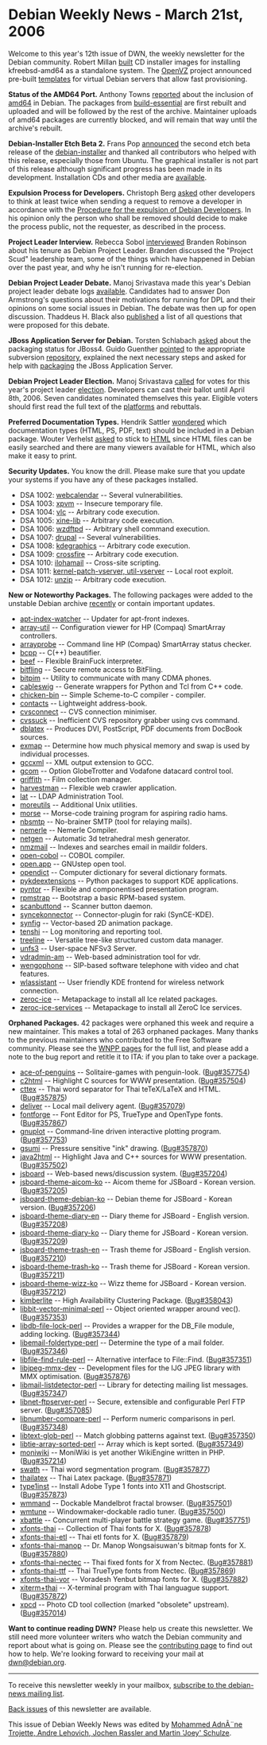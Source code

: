 
Debian Weekly News - March 21st, 2006
=====================================


Welcome to this year's 12th issue of DWN, the weekly newsletter for the
Debian community. Robert Millan [built](https://lists.debian.org/debian-amd64/2006/03/msg00266.html)
CD installer images for installing kfreebsd-amd64 as a standalone system.
The [OpenVZ](http://www.openvz.org/) project announced pre-built
[templates](http://openvz.org/download/template/precreated/) for
virtual Debian servers that allow fast provisioning.


**Status of the AMD64 Port.** Anthony Towns [reported](https://lists.debian.org/debian-devel-announce/2006/03/msg00014.html) about the inclusion of [amd64](https://www.debian.org/ports/amd64/)
in Debian. The packages from [build-essential](https://packages.debian.org/build-essential) are
first rebuilt and uploaded and will be followed by the rest of the archive.
Maintainer uploads of amd64 packages are currently blocked, and will remain
that way until the archive's rebuilt.


**Debian-Installer Etch Beta 2.** Frans Pop [announced](https://lists.debian.org/debian-devel-announce/2006/03/msg00013.html) the second etch beta release of the [debian-installer](https://www.debian.org/devel/debian-installer/) and thanked all contributors who helped with
this release, especially those from Ubuntu. The graphical installer
is not part of this release although significant progress has been
made in its development. Installation CDs and other media are [available](https://www.debian.org/devel/debian-installer).


**Expulsion Process for Developers.** Christoph Berg [asked](https://lists.debian.org/debian-project/2006/03/msg00202.html)
other developers to think at least twice when sending a request to remove a
developer in accordance with the [Procedure for the expulsion of Debian Developers](https://lists.debian.org/debian-devel-announce/2005/08/msg00005.html). In his opinion only the
person who shall be removed should decide to make the process public, not the
requester, as described in the process.


**Project Leader Interview.** Rebecca Sobol [interviewed](http://lwn.net/Articles/174705/)
Branden Robinson about his tenure as Debian Project Leader.
Branden discussed the "Project Scud" leadership
team, some of the things which have happened in Debian over
the past year, and why he isn't running for re-election. 


**Debian Project Leader Debate.** Manoj
Srivastava made this year's Debian project leader debate logs [available](https://www.debian.org/vote/2006/suppl_002_debate). Candidates
had to answer Don Armstrong's questions about their motivations for
running for DPL and their opinions on some social issues in Debian.
The debate was then up for open discussion. Thaddeus H. Black also [published](https://lists.debian.org/debian-vote/2006/03/msg00466.html) a list of all questions that were proposed for this
debate.


**JBoss Application Server for Debian.** Torsten Schlabach [asked](https://lists.debian.org/debian-java/2006/03/msg00036.html)
about the packaging status for JBoss4. Guido Guenther [pointed](https://lists.debian.org/debian-java/2006/03/msg00044.html)
to the appropriate subversion [repository](https://anonscm.debian.org/viewvc/pkg-jboss), explained the next
necessary steps and asked for help with [packaging](https://wiki.debian.org/JBossPackaging) the JBoss
Application Server.


**Debian Project Leader Election.** Manoj Srivastava [called](https://lists.debian.org/debian-devel-announce/2006/03/msg00018.html) for votes for this year's project leader [election](https://www.debian.org/vote/2006/vote_002). Developers can cast their
ballot until April 8th, 2006. Seven candidates nominated themselves this
year. Eligible voters should first read the full text of the [platforms](https://www.debian.org/vote/2006/platforms/) and rebuttals.


**Preferred Documentation Types.** Hendrik Sattler [wondered](https://lists.debian.org/debian-devel/2006/02/msg00307.html)
which documentation types (HTML, PS, PDF, text) should be included in a Debian
package. Wouter Verhelst [asked](https://lists.debian.org/debian-devel/2006/02/msg00325.html) to
stick to [HTML](https://www.debian.org/doc/debian-policy/ch-docs#s12.4) since
HTML files can be easily searched and there are many viewers available for
HTML, which also make it easy to print.


**Security Updates.** You know the drill. Please make sure
that you update your systems if you have any of these packages installed.


* DSA 1002: [webcalendar](https://www.debian.org/security/2006/dsa-1002) --
 Several vulnerabilities.
* DSA 1003: [xpvm](https://www.debian.org/security/2006/dsa-1003) --
 Insecure temporary file.
* DSA 1004: [vlc](https://www.debian.org/security/2006/dsa-1004) --
 Arbitrary code execution.
* DSA 1005: [xine-lib](https://www.debian.org/security/2006/dsa-1005) --
 Arbitrary code execution.
* DSA 1006: [wzdftpd](https://www.debian.org/security/2006/dsa-1006) --
 Arbitrary shell command execution.
* DSA 1007: [drupal](https://www.debian.org/security/2006/dsa-1007) --
 Several vulnerabilities.
* DSA 1008: [kdegraphics](https://www.debian.org/security/2006/dsa-1008) --
 Arbitrary code execution.
* DSA 1009: [crossfire](https://www.debian.org/security/2006/dsa-1009) --
 Arbitrary code execution.
* DSA 1010: [ilohamail](https://www.debian.org/security/2006/dsa-1010) --
 Cross-site scripting.
* DSA 1011: [kernel-patch-vserver, util-vserver](https://www.debian.org/security/2006/dsa-1011) --
 Local root exploit.
* DSA 1012: [unzip](https://www.debian.org/security/2006/dsa-1012) --
 Arbitrary code execution.


**New or Noteworthy Packages.** The following packages were
added to the unstable Debian archive [recently](https://packages.debian.org/unstable/newpkg_main) or contain
important updates.


* [apt-index-watcher](https://packages.debian.org/unstable/admin/apt-index-watcher)
 -- Updater for apt-front indexes.
* [array-util](https://packages.debian.org/unstable/admin/array-util)
 -- Configuration viewer for HP (Compaq) SmartArray controllers.
* [arrayprobe](https://packages.debian.org/unstable/admin/arrayprobe)
 -- Command line HP (Compaq) SmartArray status checker.
* [bcpp](https://packages.debian.org/unstable/devel/bcpp)
 -- C(++) beautifier.
* [beef](https://packages.debian.org/unstable/devel/beef)
 -- Flexible BrainFuck interpreter.
* [bitfling](https://packages.debian.org/unstable/comm/bitfling)
 -- Secure remote access to BitFling.
* [bitpim](https://packages.debian.org/unstable/comm/bitpim)
 -- Utility to communicate with many CDMA phones.
* [cableswig](https://packages.debian.org/unstable/devel/cableswig)
 -- Generate wrappers for Python and Tcl from C++ code.
* [chicken-bin](https://packages.debian.org/unstable/interpreters/chicken-bin)
 -- Simple Scheme-to-C compiler - compiler.
* [contacts](https://packages.debian.org/unstable/gnome/contacts)
 -- Lightweight address-book.
* [cvsconnect](https://packages.debian.org/unstable/devel/cvsconnect)
 -- CVS connection minimiser.
* [cvssuck](https://packages.debian.org/unstable/devel/cvssuck)
 -- Inefficient CVS repository grabber using cvs command.
* [dblatex](https://packages.debian.org/unstable/text/dblatex)
 -- Produces DVI, PostScript, PDF documents from DocBook sources.
* [exmap](https://packages.debian.org/unstable/devel/exmap)
 -- Determine how much physical memory and swap is used by individual processes.
* [gccxml](https://packages.debian.org/unstable/devel/gccxml)
 -- XML output extension to GCC.
* [gcom](https://packages.debian.org/unstable/net/gcom)
 -- Option GlobeTrotter and Vodafone datacard control tool.
* [griffith](https://packages.debian.org/unstable/gnome/griffith)
 -- Film collection manager.
* [harvestman](https://packages.debian.org/unstable/python/harvestman)
 -- Flexible web crawler application.
* [lat](https://packages.debian.org/unstable/net/lat)
 -- LDAP Administration Tool.
* [moreutils](https://packages.debian.org/unstable/utils/moreutils)
 -- Additional Unix utilities.
* [morse](https://packages.debian.org/unstable/hamradio/morse)
 -- Morse-code training program for aspiring radio hams.
* [nbsmtp](https://packages.debian.org/unstable/mail/nbsmtp)
 -- No-brainer SMTP (tool for relaying mails).
* [nemerle](https://packages.debian.org/unstable/devel/nemerle)
 -- Nemerle Compiler.
* [netgen](https://packages.debian.org/unstable/math/netgen)
 -- Automatic 3d tetrahedral mesh generator.
* [nmzmail](https://packages.debian.org/unstable/mail/nmzmail)
 -- Indexes and searches email in maildir folders.
* [open-cobol](https://packages.debian.org/unstable/devel/open-cobol)
 -- COBOL compiler.
* [open.app](https://packages.debian.org/unstable/utils/open.app)
 -- GNUstep open tool.
* [opendict](https://packages.debian.org/unstable/text/opendict)
 -- Computer dictionary for several dictionary formats.
* [pykdeextensions](https://packages.debian.org/unstable/kde/pykdeextensions)
 -- Python packages to support KDE applications.
* [pyntor](https://packages.debian.org/unstable/x11/pyntor)
 -- Flexible and componentised presentation program.
* [rpmstrap](https://packages.debian.org/unstable/admin/rpmstrap)
 -- Bootstrap a basic RPM-based system.
* [scanbuttond](https://packages.debian.org/unstable/misc/scanbuttond)
 -- Scanner button daemon.
* [syncekonnector](https://packages.debian.org/unstable/libs/syncekonnector)
 -- Connector-plugin for raki (SynCE-KDE).
* [synfig](https://packages.debian.org/unstable/graphics/synfig)
 -- Vector-based 2D animation package.
* [tenshi](https://packages.debian.org/unstable/admin/tenshi)
 -- Log monitoring and reporting tool.
* [treeline](https://packages.debian.org/unstable/utils/treeline)
 -- Versatile tree-like structured custom data manager.
* [unfs3](https://packages.debian.org/unstable/net/unfs3)
 -- User-space NFSv3 Server.
* [vdradmin-am](https://packages.debian.org/unstable/web/vdradmin-am)
 -- Web-based administration tool for vdr.
* [wengophone](https://packages.debian.org/unstable/net/wengophone)
 -- SIP-based software telephone with video and chat features.
* [wlassistant](https://packages.debian.org/unstable/kde/wlassistant)
 -- User friendly KDE frontend for wireless network connection.
* [zeroc-ice](https://packages.debian.org/unstable/devel/zeroc-ice)
 -- Metapackage to install all Ice related packages.
* [zeroc-ice-services](https://packages.debian.org/unstable/devel/zeroc-ice-services)
 -- Metapackage to install all ZeroC Ice services.


**Orphaned Packages.** 42 packages were orphaned this week and
require a new maintainer. This makes a total of 263 orphaned packages. Many
thanks to the previous maintainers who contributed to the Free Software
community. Please see the [WNPP pages](https://www.debian.org/devel/wnpp/) for
the full list, and please add a note to the bug report and retitle it to ITA:
if you plan to take over a package.


* [ace-of-penguins](https://packages.debian.org/unstable/games/ace-of-penguins)
 -- Solitaire-games with penguin-look.
 ([Bug#357754](https://bugs.debian.org/357754))
* [c2html](https://packages.debian.org/unstable/web/c2html)
 -- Highlight C sources for WWW presentation.
 ([Bug#357504](https://bugs.debian.org/357504))
* [cttex](https://packages.debian.org/unstable/tex/cttex)
 -- Thai word separator for Thai teTeX/LaTeX and HTML.
 ([Bug#357875](https://bugs.debian.org/357875))
* [deliver](https://packages.debian.org/unstable/mail/deliver)
 -- Local mail delivery agent.
 ([Bug#357079](https://bugs.debian.org/357079))
* [fontforge](https://packages.debian.org/unstable/x11/fontforge)
 -- Font Editor for PS, TrueType and OpenType fonts.
 ([Bug#357867](https://bugs.debian.org/357867))
* [gnuplot](https://packages.debian.org/unstable/math/gnuplot)
 -- Command-line driven interactive plotting program.
 ([Bug#357753](https://bugs.debian.org/357753))
* [gsumi](https://packages.debian.org/unstable/graphics/gsumi)
 -- Pressure sensitive "ink" drawing.
 ([Bug#357870](https://bugs.debian.org/357870))
* [java2html](https://packages.debian.org/unstable/web/java2html)
 -- Highlight Java and C++ sources for WWW presentation.
 ([Bug#357502](https://bugs.debian.org/357502))
* [jsboard](https://packages.debian.org/unstable/web/jsboard)
 -- Web-based news/discussion system.
 ([Bug#357204](https://bugs.debian.org/357204))
* [jsboard-theme-aicom-ko](https://packages.debian.org/unstable/web/jsboard-theme-aicom-ko)
 -- Aicom theme for JSBoard - Korean version.
 ([Bug#357205](https://bugs.debian.org/357205))
* [jsboard-theme-debian-ko](https://packages.debian.org/unstable/web/jsboard-theme-debian-ko)
 -- Debian theme for JSBoard - Korean version.
 ([Bug#357206](https://bugs.debian.org/357206))
* [jsboard-theme-diary-en](https://packages.debian.org/unstable/web/jsboard-theme-diary-en)
 -- Diary theme for JSBoard - English version.
 ([Bug#357208](https://bugs.debian.org/357208))
* [jsboard-theme-diary-ko](https://packages.debian.org/unstable/web/jsboard-theme-diary-ko)
 -- Diary theme for JSBoard - Korean version.
 ([Bug#357209](https://bugs.debian.org/357209))
* [jsboard-theme-trash-en](https://packages.debian.org/unstable/web/jsboard-theme-trash-en)
 -- Trash theme for JSBoard - English version.
 ([Bug#357210](https://bugs.debian.org/357210))
* [jsboard-theme-trash-ko](https://packages.debian.org/unstable/web/jsboard-theme-trash-ko)
 -- Trash theme for JSBoard - Korean version.
 ([Bug#357211](https://bugs.debian.org/357211))
* [jsboard-theme-wizz-ko](https://packages.debian.org/unstable/web/jsboard-theme-wizz-ko)
 -- Wizz theme for JSBoard - Korean version.
 ([Bug#357212](https://bugs.debian.org/357212))
* [kimberlite](https://packages.debian.org/unstable/utils/kimberlite)
 -- High Availability Clustering Package.
 ([Bug#358043](https://bugs.debian.org/358043))
* [libbit-vector-minimal-perl](https://packages.debian.org/unstable/perl/libbit-vector-minimal-perl)
 -- Object oriented wrapper around vec().
 ([Bug#357353](https://bugs.debian.org/357353))
* [libdb-file-lock-perl](https://packages.debian.org/unstable/perl/libdb-file-lock-perl)
 -- Provides a wrapper for the DB\_File module, adding locking.
 ([Bug#357344](https://bugs.debian.org/357344))
* [libemail-foldertype-perl](https://packages.debian.org/unstable/perl/libemail-foldertype-perl)
 -- Determine the type of a mail folder.
 ([Bug#357346](https://bugs.debian.org/357346))
* [libfile-find-rule-perl](https://packages.debian.org/unstable/perl/libfile-find-rule-perl)
 -- Alternative interface to File::Find.
 ([Bug#357351](https://bugs.debian.org/357351))
* [libjpeg-mmx-dev](https://packages.debian.org/unstable/libdevel/libjpeg-mmx-dev)
 -- Development files for the IJG JPEG library with MMX optimisation.
 ([Bug#357876](https://bugs.debian.org/357876))
* [libmail-listdetector-perl](https://packages.debian.org/unstable/perl/libmail-listdetector-perl)
 -- Library for detecting mailing list messages.
 ([Bug#357347](https://bugs.debian.org/357347))
* [libnet-ftpserver-perl](https://packages.debian.org/unstable/perl/libnet-ftpserver-perl)
 -- Secure, extensible and configurable Perl FTP server.
 ([Bug#357085](https://bugs.debian.org/357085))
* [libnumber-compare-perl](https://packages.debian.org/unstable/perl/libnumber-compare-perl)
 -- Perform numeric comparisons in perl.
 ([Bug#357348](https://bugs.debian.org/357348))
* [libtext-glob-perl](https://packages.debian.org/unstable/perl/libtext-glob-perl)
 -- Match globbing patterns against text.
 ([Bug#357350](https://bugs.debian.org/357350))
* [libtie-array-sorted-perl](https://packages.debian.org/unstable/perl/libtie-array-sorted-perl)
 -- Array which is kept sorted.
 ([Bug#357349](https://bugs.debian.org/357349))
* [moniwiki](https://packages.debian.org/unstable/web/moniwiki)
 -- MoniWiki is yet another WikiEngine written in PHP.
 ([Bug#357214](https://bugs.debian.org/357214))
* [swath](https://packages.debian.org/unstable/text/swath)
 -- Thai word segmentation program.
 ([Bug#357877](https://bugs.debian.org/357877))
* [thailatex](https://packages.debian.org/unstable/tex/thailatex)
 -- Thai Latex package.
 ([Bug#357871](https://bugs.debian.org/357871))
* [type1inst](https://packages.debian.org/unstable/utils/type1inst)
 -- Install Adobe Type 1 fonts into X11 and Ghostscript.
 ([Bug#357873](https://bugs.debian.org/357873))
* [wmmand](https://packages.debian.org/unstable/games/wmmand)
 -- Dockable Mandelbrot fractal browser.
 ([Bug#357501](https://bugs.debian.org/357501))
* [wmtune](https://packages.debian.org/unstable/sound/wmtune)
 -- Windowmaker-dockable radio tuner.
 ([Bug#357500](https://bugs.debian.org/357500))
* [xbattle](https://packages.debian.org/unstable/games/xbattle)
 -- Concurrent multi-player battle strategy game.
 ([Bug#357751](https://bugs.debian.org/357751))
* [xfonts-thai](https://packages.debian.org/unstable/x11/xfonts-thai)
 -- Collection of Thai fonts for X.
 ([Bug#357878](https://bugs.debian.org/357878))
* [xfonts-thai-etl](https://packages.debian.org/unstable/x11/xfonts-thai-etl)
 -- Thai etl fonts for X.
 ([Bug#357879](https://bugs.debian.org/357879))
* [xfonts-thai-manop](https://packages.debian.org/unstable/x11/xfonts-thai-manop)
 -- Dr. Manop Wongsaisuwan's bitmap fonts for X.
 ([Bug#357880](https://bugs.debian.org/357880))
* [xfonts-thai-nectec](https://packages.debian.org/unstable/x11/xfonts-thai-nectec)
 -- Thai fixed fonts for X from Nectec.
 ([Bug#357881](https://bugs.debian.org/357881))
* [xfonts-thai-ttf](https://packages.debian.org/unstable/x11/xfonts-thai-ttf)
 -- Thai TrueType fonts from Nectec.
 ([Bug#357869](https://bugs.debian.org/357869))
* [xfonts-thai-vor](https://packages.debian.org/unstable/x11/xfonts-thai-vor)
 -- Voradesh Yenbut bitmap fonts for X.
 ([Bug#357882](https://bugs.debian.org/357882))
* [xiterm+thai](https://packages.debian.org/unstable/x11/xiterm+thai)
 -- X-terminal program with Thai languague support.
 ([Bug#357872](https://bugs.debian.org/357872))
* [xpcd](https://packages.debian.org/unstable/graphics/xpcd)
 -- Photo CD tool collection (marked "obsolete" upstream).
 ([Bug#357014](https://bugs.debian.org/357014))


**Want to continue reading DWN?** Please help us create this
newsletter. We still need more volunteer writers who watch the Debian
community and report about what is going on. Please see the [contributing page](https://www.debian.org/News/weekly/contributing) to find out how
to help. We're looking forward to receiving your mail at [dwn@debian.org](mailto:dwn@debian.org).




---



 To receive this newsletter weekly in your mailbox, [subscribe to the debian-news mailing list](https://lists.debian.org/debian-news/).



[Back issues](https://www.debian.org/News/weekly/) of this newsletter are available.



This issue of Debian Weekly News was edited by [Mohammed AdnÃ¨ne Trojette, Andre Lehovich, Jochen Rassler and Martin 'Joey' Schulze](mailto:dwn@debian.org).




